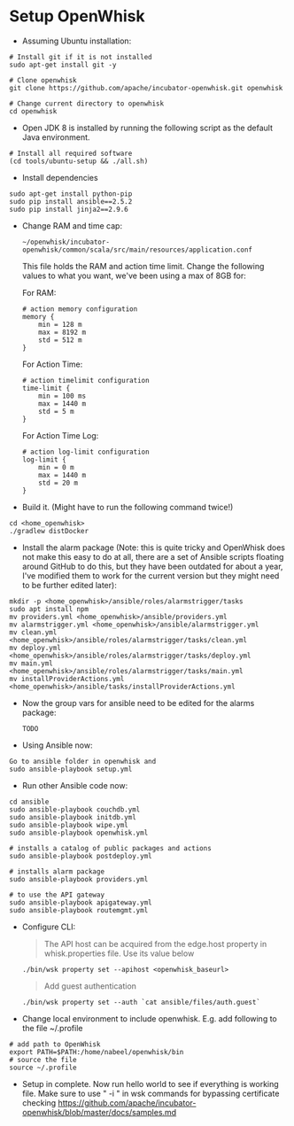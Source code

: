 # Setup OpenWhisk
- Assuming Ubuntu installation:

```
# Install git if it is not installed
sudo apt-get install git -y

# Clone openwhisk
git clone https://github.com/apache/incubator-openwhisk.git openwhisk

# Change current directory to openwhisk
cd openwhisk
```

  - Open JDK 8 is installed by running the following script as the default Java environment.

```
# Install all required software
(cd tools/ubuntu-setup && ./all.sh)
```

  - Install dependencies

```
sudo apt-get install python-pip
sudo pip install ansible==2.5.2
sudo pip install jinja2==2.9.6
````

  - Change RAM and time cap:
    
    ```
    ~/openwhisk/incubator-openwhisk/common/scala/src/main/resources/application.conf
    ```

    This file holds the RAM and action time limit. Change the following values to what you want, we've been using a max of 8GB for:
    
    For RAM:
    ```
    # action memory configuration
    memory {
        min = 128 m
        max = 8192 m
        std = 512 m
    }
    ```
    
    For Action Time:
    ```
    # action timelimit configuration
    time-limit {
        min = 100 ms
        max = 1440 m
        std = 5 m
    }
    ```
    
    For Action Time Log:
    ```
    # action log-limit configuration
    log-limit {
        min = 0 m
        max = 1440 m
        std = 20 m
    }
    ```
  
  - Build it. (Might have to run the following command twice!)

  ```
  cd <home_openwhisk>
  ./gradlew distDocker
  ```
  - Install the alarm package (Note: this is quite tricky and OpenWhisk does not make this easy to do at all, there are a set of Ansible scripts floating around GitHub to do this, but they have been outdated for about a year, I've modified them to work for the current version but they might need to be further edited later): 
  
  ```
  mkdir -p <home_openwhisk>/ansible/roles/alarmstrigger/tasks
  sudo apt install npm
  mv providers.yml <home_openwhisk>/ansible/providers.yml
  mv alarmstrigger.yml <home_openwhisk>/ansible/alarmstrigger.yml
  mv clean.yml <home_openwhisk>/ansible/roles/alarmstrigger/tasks/clean.yml
  mv deploy.yml <home_openwhisk>/ansible/roles/alarmstrigger/tasks/deploy.yml
  mv main.yml <home_openwhisk>/ansible/roles/alarmstrigger/tasks/main.yml
  mv installProviderActions.yml <home_openwhisk>/ansible/tasks/installProviderActions.yml
  ```
  - Now the group vars for ansible need to be edited for the alarms package:
    
    ```
    TODO
    ```
    
    
  - Using Ansible now:
  
  ```
  Go to ansible folder in openwhisk and 
  sudo ansible-playbook setup.yml
  ```
  
  - Run other Ansible code now:
  
  ```
  cd ansible
  sudo ansible-playbook couchdb.yml
  sudo ansible-playbook initdb.yml
  sudo ansible-playbook wipe.yml
  sudo ansible-playbook openwhisk.yml

  # installs a catalog of public packages and actions
  sudo ansible-playbook postdeploy.yml
  
  # installs alarm package
  sudo ansible-playbook providers.yml

  # to use the API gateway
  sudo ansible-playbook apigateway.yml
  sudo ansible-playbook routemgmt.yml
  ```
  
  - Configure CLI:
    > The API host can be acquired from the edge.host property in whisk.properties file. Use its value below
  
      ```
      ./bin/wsk property set --apihost <openwhisk_baseurl>
      ```
    > Add guest authentication
    
     ```
     ./bin/wsk property set --auth `cat ansible/files/auth.guest`
     ```
  
  - Change local environment to include openwhisk. E.g. add following to the file ~/.profile
  
  ```
  # add path to OpenWhisk
  export PATH=$PATH:/home/nabeel/openwhisk/bin
  # source the file
  source ~/.profile 
  ```
  
- Setup in complete. Now run hello world to see if everything is working file. Make sure to use " -i " in wsk commands for bypassing certificate checking
https://github.com/apache/incubator-openwhisk/blob/master/docs/samples.md
